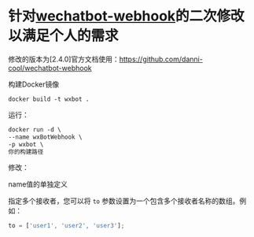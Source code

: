 # 针对[wechatbot-webhook](https://github.com/danni-cool/wechatbot-webhook)的二次修改以满足个人的需求

修改的版本为[2.4.0]官方文档使用：https://github.com/danni-cool/wechatbot-webhook

构建Docker镜像

```
docker build -t wxbot .
```

运行：

```html
docker run -d \
--name wxBotWebhook \
-p wxbot \
你的构建路径
```

修改：

name值的单独定义

指定多个接收者，您可以将 `to` 参数设置为一个包含多个接收者名称的数组。例如：

```javascript
to = ['user1', 'user2', 'user3'];
```
